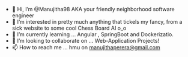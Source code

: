 - 👋 Hi, I’m @Manujitha98 AKA your friendly neighborhood software engineer
- 👀 I’m interested in pretty much anything that tickels my fancy, from a sick website to some cool Chess Board AI o_o
- 🌱 I’m currently learning ... Angular , SpringBoot and Dockerizatio.
- 💞️ I’m looking to collaborate on ... Web-Application Projects!
- 📫 How to reach me ... hmu on manujithaperera@gmail.com

<!---
Manujitha98/Manujitha98 is a ✨ special ✨ repository because its `README.md` (this file) appears on your GitHub profile.
You can click the Preview link to take a look at your changes.
--->

